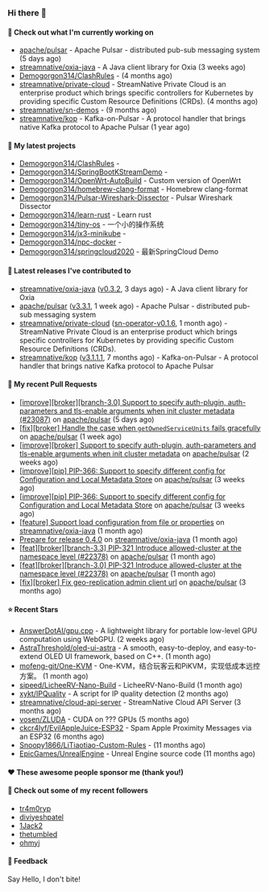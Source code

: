 ### Hi there 👋

#### 👷 Check out what I'm currently working on

- [apache/pulsar](https://github.com/apache/pulsar) - Apache Pulsar - distributed pub-sub messaging system (5 days ago)
- [streamnative/oxia-java](https://github.com/streamnative/oxia-java) - A Java client library for Oxia (3 weeks ago)
- [Demogorgon314/ClashRules](https://github.com/Demogorgon314/ClashRules) -  (4 months ago)
- [streamnative/private-cloud](https://github.com/streamnative/private-cloud) - StreamNative Private Cloud is an enterprise product which brings specific controllers for Kubernetes by providing specific Custom Resource Definitions (CRDs). (4 months ago)
- [streamnative/sn-demos](https://github.com/streamnative/sn-demos) -  (9 months ago)
- [streamnative/kop](https://github.com/streamnative/kop) - Kafka-on-Pulsar - A protocol handler that brings native Kafka protocol to Apache Pulsar (1 year ago)

#### 🌱 My latest projects

- [Demogorgon314/ClashRules](https://github.com/Demogorgon314/ClashRules) - 
- [Demogorgon314/SpringBootKStreamDemo](https://github.com/Demogorgon314/SpringBootKStreamDemo) - 
- [Demogorgon314/OpenWrt-AutoBuild](https://github.com/Demogorgon314/OpenWrt-AutoBuild) - Custom version of OpenWrt
- [Demogorgon314/homebrew-clang-format](https://github.com/Demogorgon314/homebrew-clang-format) - Homebrew clang-format
- [Demogorgon314/Pulsar-Wireshark-Dissector](https://github.com/Demogorgon314/Pulsar-Wireshark-Dissector) - Pulsar Wireshark Dissector
- [Demogorgon314/learn-rust](https://github.com/Demogorgon314/learn-rust) - Learn rust
- [Demogorgon314/tiny-os](https://github.com/Demogorgon314/tiny-os) - 一个小的操作系统
- [Demogorgon314/jx3-minikube](https://github.com/Demogorgon314/jx3-minikube) - 
- [Demogorgon314/npc-docker](https://github.com/Demogorgon314/npc-docker) - 
- [Demogorgon314/springcloud2020](https://github.com/Demogorgon314/springcloud2020) - 最新SpringCloud Demo

#### 🔭 Latest releases I've contributed to

- [streamnative/oxia-java](https://github.com/streamnative/oxia-java) ([v0.3.2](https://github.com/streamnative/oxia-java/releases/tag/v0.3.2), 3 days ago) - A Java client library for Oxia
- [apache/pulsar](https://github.com/apache/pulsar) ([v3.3.1](https://github.com/apache/pulsar/releases/tag/v3.3.1), 1 week ago) - Apache Pulsar - distributed pub-sub messaging system
- [streamnative/private-cloud](https://github.com/streamnative/private-cloud) ([sn-operator-v0.1.6](https://github.com/streamnative/private-cloud/releases/tag/sn-operator-v0.1.6), 1 month ago) - StreamNative Private Cloud is an enterprise product which brings specific controllers for Kubernetes by providing specific Custom Resource Definitions (CRDs).
- [streamnative/kop](https://github.com/streamnative/kop) ([v3.1.1.1](https://github.com/streamnative/kop/releases/tag/v3.1.1.1), 7 months ago) - Kafka-on-Pulsar - A protocol handler that brings native Kafka protocol to Apache Pulsar

#### 🔨 My recent Pull Requests

- [[improve][broker][branch-3.0] Support to specify auth-plugin, auth-parameters and tls-enable arguments when init cluster metadata (#23087)](https://github.com/apache/pulsar/pull/23126) on [apache/pulsar](https://github.com/apache/pulsar) (5 days ago)
- [[fix][broker] Handle the case when `getOwnedServiceUnits` fails gracefully](https://github.com/apache/pulsar/pull/23119) on [apache/pulsar](https://github.com/apache/pulsar) (1 week ago)
- [[improve][broker] Support to specify auth-plugin, auth-parameters and tls-enable arguments when init cluster metadata](https://github.com/apache/pulsar/pull/23087) on [apache/pulsar](https://github.com/apache/pulsar) (2 weeks ago)
- [[improve][pip] PIP-366: Support to specify different config for Configuration and Local Metadata Store](https://github.com/apache/pulsar/pull/23041) on [apache/pulsar](https://github.com/apache/pulsar) (3 weeks ago)
- [[improve][pip] PIP-366: Support to specify different config for Configuration and Local Metadata Store](https://github.com/apache/pulsar/pull/23033) on [apache/pulsar](https://github.com/apache/pulsar) (3 weeks ago)
- [[feature] Support load configuration from file or properties](https://github.com/streamnative/oxia-java/pull/168) on [streamnative/oxia-java](https://github.com/streamnative/oxia-java) (1 month ago)
- [Prepare for release 0.4.0](https://github.com/streamnative/oxia-java/pull/167) on [streamnative/oxia-java](https://github.com/streamnative/oxia-java) (1 month ago)
- [[feat][broker][branch-3.3] PIP-321 Introduce allowed-cluster at the namespace level (#22378)](https://github.com/apache/pulsar/pull/22961) on [apache/pulsar](https://github.com/apache/pulsar) (1 month ago)
- [[feat][broker][branch-3.0] PIP-321 Introduce allowed-cluster at the namespace level (#22378)](https://github.com/apache/pulsar/pull/22960) on [apache/pulsar](https://github.com/apache/pulsar) (1 month ago)
- [[fix][broker] Fix geo-replication admin client url](https://github.com/apache/pulsar/pull/22584) on [apache/pulsar](https://github.com/apache/pulsar) (3 months ago)

#### ⭐ Recent Stars

- [AnswerDotAI/gpu.cpp](https://github.com/AnswerDotAI/gpu.cpp) - A lightweight library for portable low-level GPU computation using WebGPU.  (2 weeks ago)
- [AstraThreshold/oled-ui-astra](https://github.com/AstraThreshold/oled-ui-astra) - A smooth, easy-to-deploy, and easy-to-extend OLED UI framework, based on C&#43;&#43;. (1 month ago)
- [mofeng-git/One-KVM](https://github.com/mofeng-git/One-KVM) - One-KVM，结合玩客云和PiKVM，实现低成本远控方案。 (1 month ago)
- [sipeed/LicheeRV-Nano-Build](https://github.com/sipeed/LicheeRV-Nano-Build) - LicheeRV-Nano-Build (1 month ago)
- [xykt/IPQuality](https://github.com/xykt/IPQuality) - A script for IP quality detection (2 months ago)
- [streamnative/cloud-api-server](https://github.com/streamnative/cloud-api-server) - StreamNative Cloud API Server (3 months ago)
- [vosen/ZLUDA](https://github.com/vosen/ZLUDA) - CUDA on ??? GPUs (5 months ago)
- [ckcr4lyf/EvilAppleJuice-ESP32](https://github.com/ckcr4lyf/EvilAppleJuice-ESP32) - Spam Apple Proximity Messages via an ESP32 (6 months ago)
- [Snoopy1866/LiTiaotiao-Custom-Rules](https://github.com/Snoopy1866/LiTiaotiao-Custom-Rules) -  (11 months ago)
- [EpicGames/UnrealEngine](https://github.com/EpicGames/UnrealEngine) - Unreal Engine source code (11 months ago)

#### ❤️ These awesome people sponsor me (thank you!)


#### 👯 Check out some of my recent followers

- [tr4m0ryp](https://github.com/tr4m0ryp)
- [diviyeshpatel](https://github.com/diviyeshpatel)
- [1Jack2](https://github.com/1Jack2)
- [thetumbled](https://github.com/thetumbled)
- [ohmyj](https://github.com/ohmyj)

#### 💬 Feedback

Say Hello, I don't bite!

